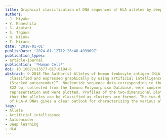 ```yaml
---
title: Graphical classification of DNA sequences of HLA alleles by deep learning
authors:
- J. Miyake
- Y. Kaneshita
- S. Asatani
- S. Tagawa
- H. Niioka
- T. Hirano
date: '2018-01-01'
publishDate: '2024-01-12T12:26:48.493909Z'
publication_types:
- article-journal
publication: '*Human Cell*'
doi: 10.1007/s13577-017-0194-6
abstract: © 2018 The Author(s) Alleles of human leukocyte antigen (HLA)-A DNAs are
  classified and expressed graphically by using artificial intelligence “Deep Learning
  (Stacked autoencoder)”. Nucleotide sequence data corresponding to the length of
  822 bp, collected from the Immuno Polymorphism Database, were compressed to 2-dimensional
  representation and were plotted. Profiles of the two-dimensional plots indicate
  that the alleles can be classified as clusters are formed. The two-dimensional plot
  of HLA-A DNAs gives a clear outlook for characterizing the various alleles.
tags:
- Allele
- Artificial intelligence
- Autoencoder
- Deep learning
- HLA
---
```

